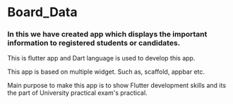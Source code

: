 # Board_Data
### In this we have created app which displays the important information to registered students or candidates.

This is flutter app and Dart language is used to develop this app.

This app is based on multiple widget. Such as, scaffold, appbar etc.

Main purpose to make this app is to show Flutter development skills and its the part of University practical exam's practical. 


